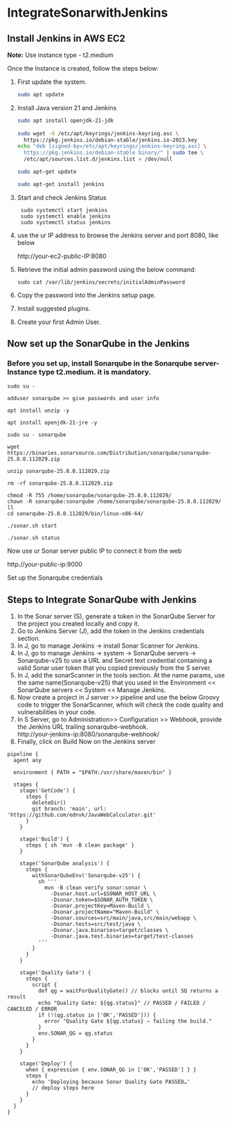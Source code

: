 # IntegrateSonarwithJenkins
## Install Jenkins in AWS EC2

**Note:** Use instance type - t2.medium

Once the Instance is created, follow the steps below:

1. First update the system.

    ```bash
    sudo apt update
    ```

2. Install Java version 21 and Jenkins

    ```bash
    sudo apt install openjdk-21-jdk
  
    sudo wget -O /etc/apt/keyrings/jenkins-keyring.asc \
      https://pkg.jenkins.io/debian-stable/jenkins.io-2023.key
    echo "deb [signed-by=/etc/apt/keyrings/jenkins-keyring.asc] \
      https://pkg.jenkins.io/debian-stable binary/" | sudo tee \
      /etc/apt/sources.list.d/jenkins.list > /dev/null
    
    sudo apt-get update
    
    sudo apt-get install jenkins
    ```
3. Start and check Jenkins Status
   ```
    sudo systemctl start jenkins
    sudo systemctl enable jenkins
    sudo systemctl status jenkins
   ```
3. use the ur IP address to browse the Jenkins server and port 8080, like below  

   http://your-ec2-public-IP:8080

4. Retrieve the initial admin password using the below command:  
    ```
   sudo cat /var/lib/jenkins/secrets/initialAdminPassword
    ```
5. Copy the password into the Jenkins setup page.
6. Install suggested plugins.
7. Create your first Admin User.
   
## Now set up the SonarQube in the Jenkins

### Before you set up, install Sonarqube in the Sonarqube server- Instance type t2.medium. it is mandatory.

```
sudo su -

adduser sonarqube >> give passwords and user info

apt install unzip -y

apt install openjdk-21-jre -y

sudo su - sonarqube

wget https://binaries.sonarsource.com/Distribution/sonarqube/sonarqube-25.8.0.112029.zip

unzip sonarqube-25.8.0.112029.zip

rm -rf sonarqube-25.8.0.112029.zip

chmod -R 755 /home/sonarqube/sonarqube-25.8.0.112029/
chown -R sonarqube:sonarqube /home/sonarqube/sonarqube-25.8.0.112029/
ll
cd sonarqube-25.8.0.112029/bin/linux-x86-64/

./sonar.sh start

./sonar.sh status
```
Now use ur Sonar server public IP to connect it from the web  

http.//your-public-ip:9000  

Set up the Sonarqube credentials

## Steps to Integrate SonarQube with Jenkins
1. In the Sonar server (S), generate a token in the SonarQube Server for the project you created locally and copy it.
2. Go to Jenkins Server (J), add the token in the Jenkins credentials section.
3. In J, go to manage Jenkins → install Sonar Scanner for Jenkins.  
4. In J, go to manage Jenkins → system → SonarQube servers → Sonarqube-v25 to use a URL and Secret text credential containing a valid Sonar user token that you copied previously from the S server.
5. In J, add the sonarScanner in the tools section. At the name params, use the same name(Sonarqube-v25) that you used in the Environment << SonarQube servers << System << Manage Jenkins.
6. Now create a project in J server >> pipeline and use the below Groovy code to trigger the SonarScanner, which will check the code quality and vulnerabilities in your code.
7. In S Server, go to Administration>> Configuration >> Webhook, provide the Jenkins URL trailing sonarqube-webhook.  
   http://your-jenkins-ip:8080/sonarqube-webhook/
8. Finally, click on Build Now on the Jenkins server  

```
pipeline {
  agent any

  environment { PATH = "$PATH:/usr/share/maven/bin" }

  stages {
    stage('GetCode') {
      steps {
        deleteDir()
        git branch: 'main', url: 'https://github.com/ednvk/JavaWebCalculator.git'
      }
    }

    stage('Build') {
      steps { sh 'mvn -B clean package' }
    }

    stage('SonarQube analysis') {
      steps {
        withSonarQubeEnv('Sonarqube-v25') {
          sh '''
            mvn -B clean verify sonar:sonar \
              -Dsonar.host.url=$SONAR_HOST_URL \
              -Dsonar.token=$SONAR_AUTH_TOKEN \
              -Dsonar.projectKey=Maven-Build \
              -Dsonar.projectName="Maven-Build" \
              -Dsonar.sources=src/main/java,src/main/webapp \
              -Dsonar.tests=src/test/java \
              -Dsonar.java.binaries=target/classes \
              -Dsonar.java.test.binaries=target/test-classes
          '''
        }
      }
    }

    stage('Quality Gate') {
      steps {
        script {
          def qg = waitForQualityGate() // blocks until SQ returns a result
          echo "Quality Gate: ${qg.status}" // PASSED / FAILED / CANCELED / ERROR
          if (!(qg.status in ['OK','PASSED'])) {
            error "Quality Gate ${qg.status} — failing the build."
          }
          env.SONAR_QG = qg.status
        }
      }
    }

    stage('Deploy') {
      when { expression { env.SONAR_QG in ['OK','PASSED'] } }
      steps {
        echo 'Deploying because Sonar Quality Gate PASSED…'
        // deploy steps here
      }
    }
  }
}
```

